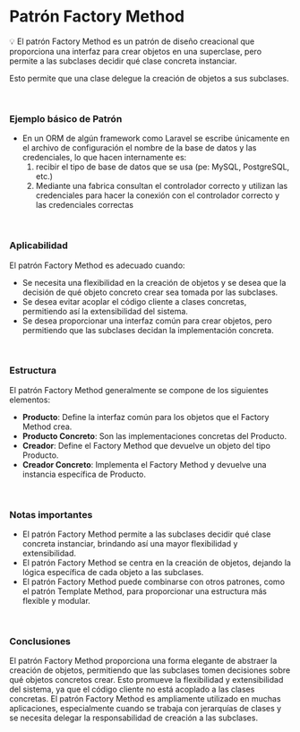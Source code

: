 # Patrón Factory Method

<aside>
💡 El patrón Factory Method es un patrón de diseño creacional que proporciona una interfaz para crear objetos en una superclase, pero permite a las subclases decidir qué clase concreta instanciar. 

Esto permite que una clase delegue la creación de objetos a sus subclases.

</aside>

<br>

### Ejemplo básico de Patrón

- En un ORM de algún framework como Laravel se escribe únicamente en el archivo de configuración el nombre de la base de datos y las credenciales, lo que hacen internamente es:
    1. recibir el tipo de base de datos que se usa (pe: MySQL, PostgreSQL, etc.)
    2. Mediante una fabrica consultan el controlador correcto y utilizan las credenciales para hacer la conexión con el controlador correcto y las credenciales correctas

<br>

### Aplicabilidad

El patrón Factory Method es adecuado cuando:

- Se necesita una flexibilidad en la creación de objetos y se desea que la decisión de qué objeto concreto crear sea tomada por las subclases.
- Se desea evitar acoplar el código cliente a clases concretas, permitiendo así la extensibilidad del sistema.
- Se desea proporcionar una interfaz común para crear objetos, pero permitiendo que las subclases decidan la implementación concreta.

<br>

### Estructura

El patrón Factory Method generalmente se compone de los siguientes elementos:

- **Producto**: Define la interfaz común para los objetos que el Factory Method crea.
- **Producto Concreto**: Son las implementaciones concretas del Producto.
- **Creador**: Define el Factory Method que devuelve un objeto del tipo Producto.
- **Creador Concreto**: Implementa el Factory Method y devuelve una instancia específica de Producto.

<br>

### Notas importantes

- El patrón Factory Method permite a las subclases decidir qué clase concreta instanciar, brindando así una mayor flexibilidad y extensibilidad.
- El patrón Factory Method se centra en la creación de objetos, dejando la lógica específica de cada objeto a las subclases.
- El patrón Factory Method puede combinarse con otros patrones, como el patrón Template Method, para proporcionar una estructura más flexible y modular.

<br>

### Conclusiones

El patrón Factory Method proporciona una forma elegante de abstraer la creación de objetos, permitiendo que las subclases tomen decisiones sobre qué objetos concretos crear. Esto promueve la flexibilidad y extensibilidad del sistema, ya que el código cliente no está acoplado a las clases concretas. El patrón Factory Method es ampliamente utilizado en muchas aplicaciones, especialmente cuando se trabaja con jerarquías de clases y se necesita delegar la responsabilidad de creación a las subclases.
